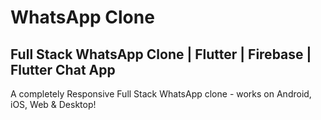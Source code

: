 # WhatsApp Clone
## Full Stack WhatsApp Clone | Flutter | Firebase | Flutter Chat App

A completely Responsive Full Stack WhatsApp clone - works on Android, iOS, Web & Desktop!

